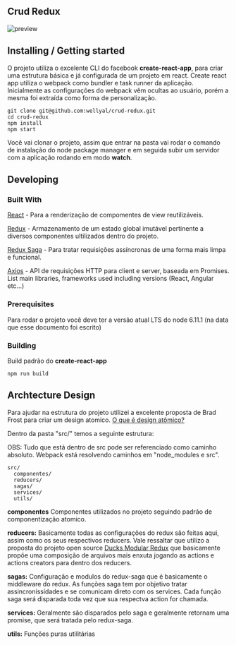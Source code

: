 ## Crud Redux

![preview](https://snag.gy/U0Gg3I.jpg)

## Installing / Getting started

O projeto utiliza o excelente CLI do facebook **create-react-app**, para criar uma estrutura básica e já configurada de um projeto em react. Create react app utiliza o webpack como bundler e task runner da aplicação. Inicialmente as configurações do webpack vêm ocultas ao usuário, porém a mesma foi extraída como forma de personalização.

```shell
git clone git@github.com:wellyal/crud-redux.git
cd crud-redux
npm install
npm start
```

Você vai clonar o projeto, assim que entrar na pasta vai rodar o comando de instalação do node package manager e em seguida subir um servidor com a aplicação rodando em modo **watch**.

## Developing

### Built With

[React](https://facebook.github.io/react/) - Para a renderização de compomentes de view reutilizáveis.

[Redux](http://redux.js.org/) - Armazenamento de um estado global imutável pertinente a diversos componentes ultilizados dentro do projeto.

[Redux Saga](https://redux-saga.js.org/) - Para tratar requisições assíncronas de uma forma mais limpa e funcional.

[Axios](https://github.com/mzabriskie/axios) - API de requisições HTTP para client e server, baseada em Promises.
List main libraries, frameworks used including versions (React, Angular etc...)

### Prerequisites

Para rodar o projeto você deve ter a versão atual LTS do node 6.11.1 (na data que esse documento foi escrito)

### Building

Build padrão do **create-react-app**

```shell
npm run build
```

## Archtecture Design

Para ajudar na estrutura do projeto utilizei a excelente proposta de Brad Frost para criar um design atomico. [O que é design atômico?](http://bradfrost.com/blog/post/atomic-web-design/)

Dentro da pasta "src/" temos a seguinte estrutura:

OBS: Tudo que está dentro de src pode ser referenciado como caminho absoluto. Webpack está resolvendo caminhos em "node_modules e src".

```
src/
  componentes/
  reducers/
  sagas/
  services/
  utils/
```

**componentes** Componentes utilizados no projeto seguindo padrão de componentização atomico.

**reducers:** Basicamente todas as configurações do redux são feitas aqui, assim como os seus respectivos reducers. Vale ressaltar que utilizo a proposta do projeto open source [Ducks Modular Redux](https://github.com/erikras/ducks-modular-redux) que basicamente propõe uma composição de arquivos mais enxuta jogando as actions e actions creators para dentro dos reducers.

**sagas:** Configuração e modulos do redux-saga que é basicamente o middleware do redux. As funções saga tem por objetivo tratar assincronissídades e se comunicam direto com os services. Cada função saga será disparada toda vez que sua respectva action for chamada.

**services:** Geralmente são disparados pelo saga e geralmente retornam uma promise, que será tratada pelo redux-saga.

**utils:** Funções puras utilitárias
